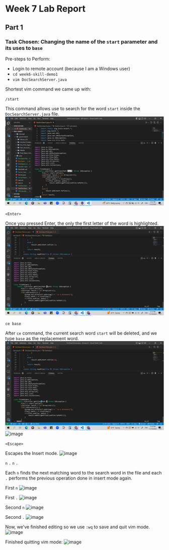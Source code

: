 # Week 7 Lab Report

## Part 1

### Task Chosen: Changing the name of the `start` parameter and its uses to `base`

Pre-steps to Perform:
- Login to remote account (because I am a Windows user)
- `cd week6-skill-demo1`
- `vim DocSearchServer.java`

Shortest vim command we came up with:

 `/start`
 
 This command allows use to search for the word `start` inside the `DocSearchServer.java` file.
 ![Image](/Images/start.png)
 
 `<Enter>`
 
 Once you pressed Enter, the only the first letter of the word is highlighted.
 ![Image](/Images/enter.png)
 
`ce base` 

After `ce` command, the current search word `start` will be deleted, and we type `base` as the replacement word.
![Image](/Images/ce.png)
![image](https://user-images.githubusercontent.com/64194102/201225874-4991a25f-88e0-41b3-b6dd-52296ef136cd.png)


`<Escape>`

Escapes the Insert mode.
![image](https://user-images.githubusercontent.com/64194102/201225917-d0e7686c-d958-498f-b886-c0fb49dd79c2.png)


`n` `.` `n` `.`

Each `n` finds the next matching word to the search word in the file and each `.` performs the previous operation done in insert mode again.

First `n`
![image](https://user-images.githubusercontent.com/64194102/201226040-e0b5e7da-8e46-4f36-902b-ae31947028e5.png)

First `.`
![image](https://user-images.githubusercontent.com/64194102/201226089-21637844-223d-4454-99e3-b0d11508b34b.png)

Second `n`
![image](https://user-images.githubusercontent.com/64194102/201226149-4d3acd1c-0696-42b9-963d-afb9c7c51807.png)

Second `.`
![image](https://user-images.githubusercontent.com/64194102/201226167-349b59bd-da6f-4fcb-b8d6-5fc59b88d707.png)

Now, we've finished editing so we use `:wq` to save and quit vim mode.
![image](https://user-images.githubusercontent.com/64194102/201226834-f3fe695e-2577-4fc2-bfcf-1538e9de244b.png)

Finished quitting vim mode:
![image](https://user-images.githubusercontent.com/64194102/201226837-73dda110-078c-473d-b690-00428c2e0b67.png)

